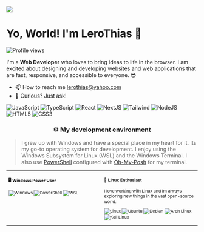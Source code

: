 <img style="aspect-ratio: 16/8" src=".github/assets/clouds.gif" />

# Yo, World! I'm LeroThias 👋

![Profile views](https://komarev.com/ghpvc/?username=lerothias&label=Profile%20views&color=60598F&style=flat)

I'm a **Web Developer** who loves to bring ideas to life in the browser. I am excited about designing and developing websites and web applications that are fast, responsive, and accessible to everyone.  😎

- 📫 How to reach me lerothias@yahoo.com
- 💬 Curious? Just ask!


![JavaScript](https://img.shields.io/badge/-JavaScript-000000?style=flat&logo=javascript&logoColor=#F7DF1E)
![TypeScript](https://img.shields.io/badge/-TypeScript-000000?style=flat&logo=typescript&logoColor=#3178C6)
![React](https://img.shields.io/badge/-React-000000?style=flat&logo=react&logoColor=#2361DAFB)
![NextJS](https://img.shields.io/badge/Next-black?style=flat&logo=next.js&logoColor=white)
![Tailwind](https://img.shields.io/badge/tailwindcss-000000.svg?style=flat&logo=tailwind-css&logoColor=#23FFFFFF)
![NodeJS](https://img.shields.io/badge/node.js-000000?style=flat&logo=node.js&logoColor=white)
![HTML5](https://img.shields.io/badge/-HTML5-000000?style=flat&logo=html5&logoColor=#E34F26)
![CSS3](https://img.shields.io/badge/-CSS3-000000?style=flat&logo=css3&logoColor=#1572B6)

### <p align="center">⚙️ My development environment </p>

> I grew up with Windows and have a special place in my heart for it. Its my go-to operating system for development. I enjoy using the Windows Subsystem for Linux (WSL) and the Windows Terminal. I also use <a href="https://docs.microsoft.com/en-us/powershell/" target="_blank">PowerShell</a> configured with <a href="https://ohmyposh.dev/" target="_blank">Oh-My-Posh</a> for my terminal.

<div class="table-devenvironment">
  <table style="font-size: 11px">
  <tr>
  <td valign="top" width="50%">

#### 🖥️ Windows Power User

![Windows](https://img.shields.io/badge/-Windows-503D4D?style=flat&logo=windows&logoColor=#0078D6)
![PowerShell](https://img.shields.io/badge/-PowerShell-000000?style=flat&logo=powershell&logoColor=#5391FE)
![WSL](https://img.shields.io/badge/-WSL-000000?style=flat&logo=windows-subsystem-for-linux&logoColor=#FCC624)

  </td>
  <td valign="top" width="50%">

#### 🐧 Linux Enthusiast

I love working with Linux and Im always exploring new things in the vast open-source world.

![Linux](https://img.shields.io/badge/-Linux-000000?style=flat&logo=linux&logoColor=#FCC624)
![Ubuntu](https://img.shields.io/badge/-Ubuntu-000000?style=flat&logo=ubuntu&logoColor=#E95420)
![Debian](https://img.shields.io/badge/-Fedora-000000?style=flat&logo=fedora&logoColor=white)
![Arch Linux](https://img.shields.io/badge/-Arch%20Linux-000000?style=flat&logo=arch-linux&logoColor=#1793D1)
![Kali Linux](https://img.shields.io/badge/-Kali%20Linux-000000?style=flat&logo=kali-linux&logoColor=#557C94)

  </td>
  </tr>
  </table>
</div>

